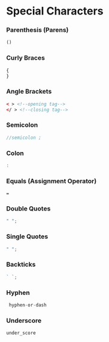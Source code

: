 # Special Characters

### Parenthesis (Parens)

```js
()
```

### Curly Braces

```js
{
}
```

### Angle Brackets

```html
< > <!--opening tag-->
</ > <!--closing tag-->
```


### Semicolon

```js
//semicolon ;
```

### Colon

```js
:
```

### Equals (Assignment Operator)

```
=
```

### Double Quotes

```js
" ";
```

### Single Quotes

```js
" ";
```

### Backticks

```js
` `;
```

### Hyphen

```js
 hyphen-or-dash
```

### Underscore

```js
under_score
```
